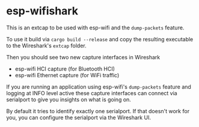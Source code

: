 # esp-wifishark

This is an extcap to be used with esp-wifi and the `dump-packets` feature.

To use it build via `cargo build --release` and copy the resulting executable to the Wireshark's `extcap` folder.

Then you should see two new capture interfaces in Wireshark
- esp-wifi HCI capture (for Bluetooth HCI)
- esp-wifi Ethernet capture (for WiFi traffic)

If you are running an application using esp-wifi's `dump-packets` feature and logging at INFO level active these capture interfaces can connect via serialport to give you insights on what is going on.

By default it tries to identify exactly one serialport. If that doesn't work for you, you can configure the serialport via the Wireshark UI.
